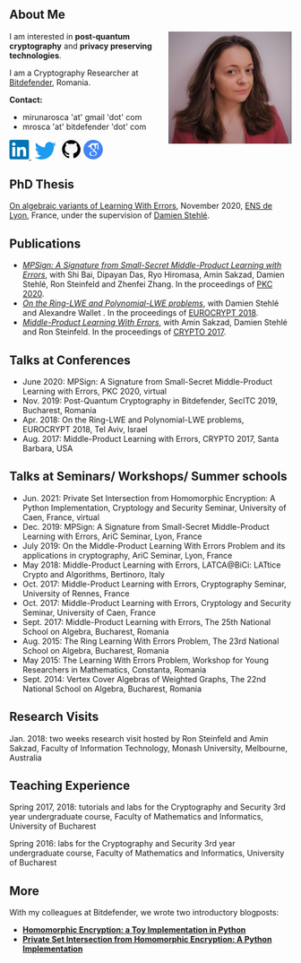 ## About Me
<img src="https://raw.githubusercontent.com/MirunaRosca/mirunarosca.github.io/main/MirunaRosca.jpeg" align="right" width="220" height="200" />



I am interested in **post-quantum cryptography** and **privacy preserving technologies**.

I am a Cryptography Researcher at [Bitdefender](https://www.bitdefender.com/), Romania. 

**Contact:** 
- mirunarosca 'at' gmail 'dot' com 
- mrosca 'at' bitdefender 'dot' com 

<a href="https://www.linkedin.com/in/miruna-rosca-042665206/"><img src="linkedin.jpg" width="35"> </a>
<a href="https://twitter.com/Miruna_Rosca"><img src="twitter.jpg" width ="50"></a> 
<a href="https://github.com/MirunaRosca"><img src="github.jpg" width="35"></a>
<a href="https://scholar.google.com/citations?user=y72EPQkAAAAJ&hl=en"><img src="googleScholar.png" width="35"></a>



## PhD Thesis
[On algebraic variants of Learning With Errors](https://tel.archives-ouvertes.fr/tel-03085029), November 2020, [ENS de Lyon](http://www.ens-lyon.fr/), France, under the supervision of [Damien Stehlé](http://perso.ens-lyon.fr/damien.stehle/).


## Publications
- [*MPSign: A Signature from Small-Secret Middle-Product Learning with Errors*](https://eprint.iacr.org/2020/198), with Shi Bai, Dipayan Das, Ryo Hiromasa, Amin Sakzad, Damien Stehlé, Ron Steinfeld and Zhenfei Zhang. In the proceedings of [PKC 2020](https://pkc.iacr.org/2020/).
- [*On the Ring-LWE and Polynomial-LWE problems*](https://eprint.iacr.org/2018/170.pdf), with Damien Stehlé and Alexandre Wallet . In the proceedings of [EUROCRYPT 2018](https://eurocrypt.iacr.org/2018/).
- [*Middle-Product Learning With Errors*](https://eprint.iacr.org/2017/628.pdf), with Amin Sakzad, Damien Stehlé and Ron Steinfeld. In the proceedings of [CRYPTO 2017](https://www.iacr.org/conferences/crypto2017/).


## Talks at Conferences
- June 2020: MPSign: A Signature from Small-Secret Middle-Product Learning with Errors, PKC 2020, virtual
- Nov. 2019: Post-Quantum Cryptography in Bitdefender, SecITC 2019, Bucharest, Romania
- Apr. 2018: On the Ring-LWE and Polynomial-LWE problems, EUROCRYPT 2018, Tel Aviv, Israel
- Aug. 2017: Middle-Product Learning with Errors, CRYPTO 2017, Santa Barbara, USA

## Talks at Seminars/ Workshops/ Summer schools
- Jun. 2021: Private Set Intersection from Homomorphic Encryption: A Python Implementation, Cryptology and Security Seminar, University of Caen, France, virtual
- Dec. 2019: MPSign: A Signature from Small-Secret Middle-Product Learning with Errors, AriC Seminar, Lyon, France
- July 2019: On the Middle-Product Learning With Errors Problem and its applications in cryptography, AriC Seminar, Lyon, France
- May 2018: Middle-Product Learning with Errors, LATCA@BiCi: LATtice Crypto and Algorithms, Bertinoro, Italy
- Oct. 2017: Middle-Product Learning with Errors, Cryptography Seminar, University of Rennes, France
- Oct. 2017: Middle-Product Learning with Errors, Cryptology and Security Seminar, University of Caen, France
- Sept. 2017: Middle-Product Learning with Errors, The 25th National School on Algebra, Bucharest, Romania
- Aug. 2015: The Ring Learning With Errors Problem, The 23rd National School on Algebra, Bucharest, Romania
- May 2015: The Learning With Errors Problem, Workshop for Young Researchers in Mathematics, Constanta, Romania
- Sept. 2014: Vertex Cover Algebras of Weighted Graphs, The 22nd National School on Algebra, Bucharest, Romania

## Research Visits
Jan. 2018: two weeks research visit hosted by Ron Steinfeld and Amin Sakzad, Faculty of Information Technology, Monash University, Melbourne, Australia 

## Teaching Experience
Spring 2017, 2018: tutorials and labs for the Cryptography and Security 3rd year undergraduate course, Faculty of Mathematics and Informatics, University of Bucharest

Spring 2016: labs for the Cryptography and Security 3rd year undergraduate course, Faculty of Mathematics and Informatics, University of Bucharest



## More
With my colleagues at Bitdefender, we wrote two introductory blogposts:
- [**Homomorphic Encryption: a Toy Implementation in Python**](https://bit-ml.github.io/blog/post/homomorphic-encryption-toy-implementation-in-python/)
- [**Private Set Intersection from Homomorphic Encryption: A Python Implementation**](https://bit-ml.github.io/blog/post/private-set-intersection-an-implementation-in-python/)

